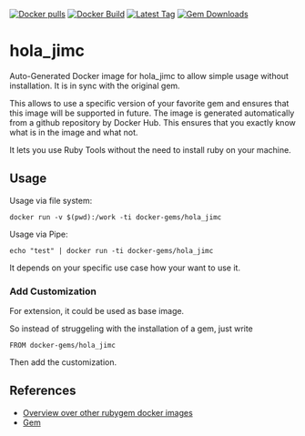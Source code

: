 [![Docker pulls](https://img.shields.io/docker/pulls/rubygem/hola_jimc.svg)](https://hub.docker.com/r/rubygem/hola_jimc/)
[![Docker Build](https://img.shields.io/docker/automated/rubygem/hola_jimc.svg)](https://hub.docker.com/r/rubygem/hola_jimc/)
[![Latest Tag](https://img.shields.io/github/tag/docker-rubygem/hola_jimc.svg)](https://hub.docker.com/r/rubygem/hola_jimc/)
[![Gem Downloads](https://img.shields.io/gem/dt/hola_jimc.svg)](https://rubygems.org/gems/hola_jimc/)
# hola_jimc

Auto-Generated Docker image for hola_jimc to allow simple usage without installation.
It is in sync with the original gem.

This allows to use a specific version of your favorite gem and ensures that this image will be supported in future.
The image is generated automatically from a github repository by Docker Hub.
This ensures that you exactly know what is in the image and what not.

It lets you use Ruby Tools without the need to install ruby on your machine.

## Usage

Usage via file system:

`docker run -v $(pwd):/work -ti docker-gems/hola_jimc`

Usage via Pipe:

`echo "test" | docker run -ti docker-gems/hola_jimc`

It depends on your specific use case how your want to use it.

### Add Customization

For extension, it could be used as base image.

So instead of struggeling with the installation of a gem, just write

`FROM docker-gems/hola_jimc`

Then add the customization.

## References

 - [Overview over other rubygem docker images](https://github.com/thinkbot/docker-rubygem)
 - [Gem](https://rubygems.org/gems/hola_jimc/)
